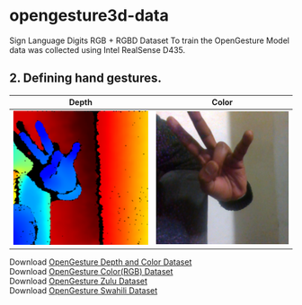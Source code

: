 # opengesture3d-data
Sign Language Digits RGB + RGBD Dataset
To train the OpenGesture Model data was collected using Intel RealSense D435.

## 2. Defining hand gestures.
Depth                 |  Color
:-------------------------:|:-------------------------:
![](https://github.com/AfricaMachineIntelligence/OpenGesture/blob/main/Assets/11_Depth_adobespark%20(1).png)  |  ![](https://github.com/AfricaMachineIntelligence/OpenGesture/blob/main/Assets/11a_Color_adobespark_adobespark.png)



Download [OpenGesture Depth and Color Dataset](https://gesture3d.s3.amazonaws.com/opengesture3d-data.tar.xz)<br>
Download [OpenGesture Color(RGB) Dataset](https://planetg.s3.amazonaws.com/opengesture-data.tar.xz)<br>
Download [OpenGesture Zulu Dataset](https://planetg.s3.amazonaws.com/opengesture-zulu.tar.xz)<br>
Download [OpenGesture Swahili Dataset](https://planetg.s3.amazonaws.com/opengesture-swahili.tar.xz)<br>
